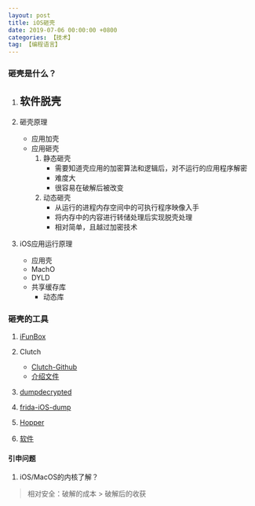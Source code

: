 ```yaml
---
layout: post
title: iOS砸壳
date: 2019-07-06 00:00:00 +0800
categories: 【技术】
tag: 【编程语言】
---
```



### 砸壳是什么？

1. 软件脱壳
	- 

2. 砸壳原理
	- 应用加壳
	- 应用砸壳
		1. 静态砸壳
			- 需要知道壳应用的加密算法和逻辑后，对不运行的应用程序解密
			- 难度大
			- 很容易在破解后被改变
		2. 动态砸壳
			- 从运行的进程内存空间中的可执行程序映像入手
			- 将内存中的内容进行转储处理后实现脱壳处理
			- 相对简单，且越过加密技术

3. iOS应用运行原理
	- 应用壳
	- MachO
	- DYLD
	- 共享缓存库
		- 动态库 

### 砸壳的工具

1. [iFunBox](http://www.i-funbox.com/)

2. Clutch
	- [Clutch-Github](https://github.com/KJCracks/Clutch/releases)
	- [介绍文件](https://www.jianshu.com/p/ab79a8a641dc)

3. [dumpdecrypted](https://www.jianshu.com/p/b2f2e6575e0c)

4. [frida-iOS-dump](https://www.jianshu.com/p/12407c198ff0)

5. [Hopper](https://www.jianshu.com/p/b6737504c71e)

6. [软件](https://www.jianshu.com/p/b6737504c71e)

#### 引申问题

1. iOS/MacOS的内核了解？



> 相对安全：破解的成本 > 破解后的收获
